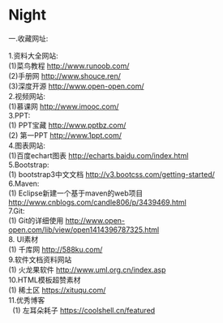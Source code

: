 # Night

一.收藏网址:

1.资料大全网站:  <br/>
   (1)菜鸟教程  http://www.runoob.com/  <br/>
   (2)手册网  http://www.shouce.ren/  <br/>
   (3)深度开源  http://www.open-open.com/  <br/>
2.视频网站:  <br/>
   (1)慕课网  http://www.imooc.com/  <br/>
3.PPT:  <br/>
   (1) PPT宝藏  http://www.pptbz.com/  <br/>
   (2) 第一PPT  http://www.1ppt.com/  <br/>
4.图表网站:  <br/>
   (1)百度echart图表 http://echarts.baidu.com/index.html  <br/>
5.Bootstrap:  <br/>
   (1) bootstrap3中文文档  http://v3.bootcss.com/getting-started/  <br/>
6.Maven:  <br/>
   (1) Eclipse新建一个基于maven的web项目  http://www.cnblogs.com/candle806/p/3439469.html  <br/>
7.Git:  <br/>
   (1) Git的详细使用  http://www.open-open.com/lib/view/open1414396787325.html  <br/>
8. UI素材 <br/>
   (1) 千库网 http://588ku.com/ <br/>
9.软件文档资料网站 <br/>
   (1) 火龙果软件 http://www.uml.org.cn/index.asp <br/>
10.HTML模板超赞素材 <br/>
   (1) 稀土区 https://xituqu.com/ <br/>
11.优秀博客 <br/>
   (1) 左耳朵耗子 https://coolshell.cn/featured   <br/>

 
